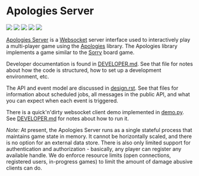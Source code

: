 # Apologies Server

![](https://img.shields.io/pypi/l/apologies-server.svg)
![](https://img.shields.io/pypi/wheel/apologies-server.svg)
![](https://img.shields.io/pypi/pyversions/apologies-server.svg)
![](https://github.com/pronovic/apologies-server/workflows/Test%20Suite/badge.svg)
![](https://readthedocs.org/projects/apologies-server/badge/?version=latest&style=plastic)

[Apologies Server](https://gitub.com/pronovic/apologies-server) is a [Websocket](https://en.wikipedia.org/wiki/WebSocket) server interface used to interactively play a multi-player game using the [Apologies](https://gitub.com/pronovic/apologies) library.  The Apologies library implements a game similar to the [Sorry](https://en.wikipedia.org/wiki/Sorry!_(game)) board game.

Developer documentation is found in [DEVELOPER.md](DEVELOPER.md).  See that
file for notes about how the code is structured, how to set up a development
environment, etc.  

The API and event model are discussed in [design.rst](docs/design.rst).  See
that files for information about scheduled jobs, all messages in the public
API, and what you can expect when each event is triggered.

There is a quick'n'dirty websocket client demo implemented in [demo.py](src/apologiesserver/demo.py). See
[DEVELOPER.md](DEVELOPER.md) for notes about how to run it.  

_Note:_ At present, the Apologies Server runs as a single stateful process that
maintains game state in memory.  It cannot be horizontally scaled, and there is
no option for an external data store.  There is also only limited support for
authentication and authorization - basically, any player can register any
available handle.  We do enforce resource limits (open connections, registered
users, in-progress games) to limit the amount of damage abusive clients can do.
